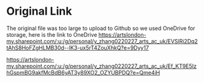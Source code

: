 # Original Link
The original file was too large to upload to Github so we used OneDrive for storage, here is the link to OneDrive
https://artslondon-my.sharepoint.com/:u:/g/personal/y_zhang0220227_arts_ac_uk/EVSlRi2Dq2tAhS8HoFZgHLMB30d--lK3-ux5rT4ZouXhkQ?e=9Dyy17

https://artslondon-my.sharepoint.com/:u:/g/personal/y_zhang0220227_arts_ac_uk/Ef_KT9E5IzhGspmBG9akfMcBdB6yAT3y89XO2_OZYUBPDQ?e=Qme4iH
